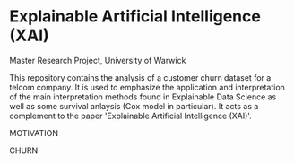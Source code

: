 # Explainable Artificial Intelligence (XAI)
Master Research Project, University of Warwick 

This repository contains the analysis of a customer churn dataset for a telcom company. It is used to emphasize the application and interpretation of the main interpretation methods found in Explainable Data Science as well as some survival anlaysis (Cox model in particular). It acts as a complement to the paper 'Explainable Artificial Intelligence (XAI)'. 

MOTIVATION 

CHURN 
